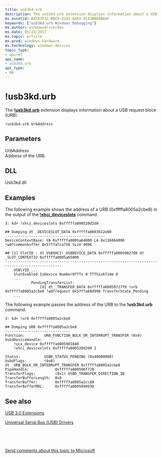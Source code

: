 ```yaml
---
title: usb3kd.urb
description: The usb3kd.urb extension displays information about a USB request block (URB).
ms.assetid: B4583F32-BBC9-4182-A403-9C43BBD9BA4F
keywords: ["usb3kd.urb Windows Debugging"]
ms.author: windowsdriverdev
ms.date: 05/23/2017
ms.topic: article
ms.prod: windows-hardware
ms.technology: windows-devices
topic_type:
- apiref
api_name:
- usb3kd.urb
api_type:
- NA
---
```


# !usb3kd.urb


The [**!usb3kd.urb**](-usb3kd-device-info.md) extension displays information about a USB request block (URB).

```
!usb3kd.urb UrbAddress
```

## <span id="ddk__devobj_dbg"></span><span id="DDK__DEVOBJ_DBG"></span>Parameters


<span id="_______UrbAddress______"></span><span id="_______urbaddress______"></span><span id="_______URBADDRESS______"></span> *UrbAddress*   
Address of the URB.

## <span id="DLL"></span><span id="dll"></span>DLL


Usb3kd.dll

Examples
--------

The following example shows the address of a URB (0xfffffa8005a2cbe8) in the output of the [**!xhci\_deviceslots**](-usb3kd-xhci-deviceslots.md) command.

```
3: kd> !xhci_deviceslots 0xfffffa800520d2d0

## Dumping dt _DEVICESLOT_DATA 0xfffffa8003612e80
----------------------------------------------
DeviceContextBase: VA 0xfffffa8005a64000 LA 0x116864000 !wdfcommonbuffer 0x57ffa7ca758 Size 4096

## [1] SlotID : dt USBXHCI!_USBDEVICE_DATA 0xfffffa80059027d0 dt _SLOT_CONTEXT32 0xfffffa8005a65000
------------------------------------------------------------------------------------------------
    USB\VID_...
    SlotEnabled IsDevice NumberOfTTs 0 TTThinkTime 0
    ...
            PendingTransferList: 
                [0] dt _TRANSFER_DATA 0xfffffa80059727f0 !urb 0xfffffa8005a2cbe8 !wdfrequest 0x57ffa68d998 TransferState_Pending
    ...
```

The following example passes the address of the URB to the **!usb3kd.urb** command.

```
3: kd> !urb 0xfffffa8005a2cbe8

## Dumping URB 0xfffffa8005a2cbe8
------------------------------
Function:         URB_FUNCTION_BULK_OR_INTERRUPT_TRANSFER (0x9)
UsbdDeviceHandle: 
    !ucx_device 0xfffffa8005901840
    !xhci_deviceslots 0xfffffa800520d2d0 1

Status:           USBD_STATUS_PENDING (0x40000000)
UsbdFlags:        (0x0)
dt _URB_BULK_OR_INTERRUPT_TRANSFER 0xfffffa8005a2cbe8
PipeHandle:            0xfffffa800596f720
TransferFlags:         (0x1) USBD_TRANSFER_DIRECTION_IN
TransferBufferLength:  0x0
TransferBuffer:        0xfffffa8005a2cc88
TransferBufferMDL:     0xfffffa8005848930
```

## <span id="see_also"></span>See also


[USB 3.0 Extensions](usb-3-extensions.md)

[Universal Serial Bus (USB) Drivers](http://go.microsoft.com/fwlink/p?LinkID=227351)

 

 

[Send comments about this topic to Microsoft](mailto:wsddocfb@microsoft.com?subject=Documentation%20feedback%20[debugger\debugger]:%20!usb3kd.urb%20%20RELEASE:%20%285/15/2017%29&body=%0A%0APRIVACY%20STATEMENT%0A%0AWe%20use%20your%20feedback%20to%20improve%20the%20documentation.%20We%20don't%20use%20your%20email%20address%20for%20any%20other%20purpose,%20and%20we'll%20remove%20your%20email%20address%20from%20our%20system%20after%20the%20issue%20that%20you're%20reporting%20is%20fixed.%20While%20we're%20working%20to%20fix%20this%20issue,%20we%20might%20send%20you%20an%20email%20message%20to%20ask%20for%20more%20info.%20Later,%20we%20might%20also%20send%20you%20an%20email%20message%20to%20let%20you%20know%20that%20we've%20addressed%20your%20feedback.%0A%0AFor%20more%20info%20about%20Microsoft's%20privacy%20policy,%20see%20http://privacy.microsoft.com/default.aspx. "Send comments about this topic to Microsoft")





